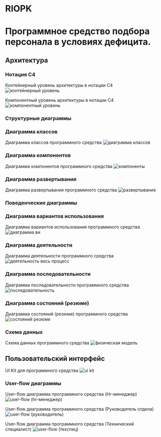 # RIOPK
# Программное средство подбора персонала в условиях дефицита.

## Архитектура

### Нотация С4

Контейнерный уровень архитектуры в нотации С4
![контейнерный уровень](https://github.com/user-attachments/assets/2f26aa90-4e21-46e1-867d-852e94371621)


Компонентный уровень архитектуры в нотации С4
![компонентный уровень](https://github.com/user-attachments/assets/3d152296-9b1c-4838-a3bd-aa97e4f5a15c)

### Структурные диаграммы

### Диаграмма классов

Диаграмма классов программного средства
![диаграмма классов](https://github.com/user-attachments/assets/ee0f1599-b5fb-4960-bcba-5b194ede6a0d)

### Диаграмма компонентов

Диаграмма компонентов программного средства
![компоненты](https://github.com/user-attachments/assets/2f13492c-d15f-44d9-a587-40c4be312a2e)

### Диаграмма развертывания

Диаграмма развертывания программного средства
![развертывание](https://github.com/user-attachments/assets/19c15713-291d-4495-b91e-cb943d514d2f)

### Поведенческие диаграммы

### Диаграмма вариантов использования

Диаграмма вариантов использования программного средства
![диаграмма ви](https://github.com/user-attachments/assets/fd3a5fbb-f27a-4005-b3ff-20168bea5e7e)

### Диаграмма деятельности

Диаграмма деятельности программного средства
![деятельность  весь процесс](https://github.com/user-attachments/assets/d96e3167-0721-44d7-a33c-f169d1c66c1b)

### Диаграмма последовательности

Диаграмма последовательности программного средства
![последовательность](https://github.com/user-attachments/assets/7dbafab8-6bcc-4277-adaa-a7a7d5d4fc9c)

### Диаграмма состояний (резюме)

Диаграмма состояний (резюме) программного средства
![состояний  резюме](https://github.com/user-attachments/assets/3f890cf0-8268-4dbb-9630-b6bbceb83c92)


### Схема данных

Схема данных программного средства
![физическая модель](https://github.com/user-attachments/assets/053c596d-c4b4-4aee-aba3-f9ad60430e00)


## Пользовательский интерфейс

UI Kit для программного средства 
![ui kit](https://github.com/user-attachments/assets/d6e4c41d-c6ef-4dc8-b5ee-086148b92cb2)

### User-flow диаграммы

User-flow диаграмма программного средства (Hr-менеджер)
![user-flow (hr-менеджер)](https://github.com/user-attachments/assets/6b9ebed4-f358-4e4a-b9ec-d99b956174a0)


User-flow диаграмма программного средства (Руководитель отдела)
![user-flow (руководитель)](https://github.com/user-attachments/assets/e51a35dc-ea9a-4168-aede-e873dcc49871)


User-flow диаграмма программного средства (Технический специалист)
![user-flow (техспец)](https://github.com/user-attachments/assets/a0b1e9b6-b7af-4647-9301-e51f6bdf1a51)








